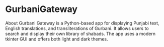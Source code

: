 # GurbaniGateway
About Gurbani Gateway is a Python-based app for displaying Punjabi text, English translations, and transliterations of Gurbani. It allows users to search and display their own library of shabads. The app uses a modern tkinter GUI and offers both light and dark themes.
